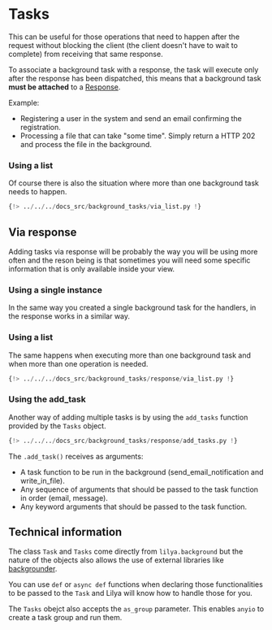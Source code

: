 # Tasks

This can be useful for those operations that need to happen after the request without blocking the
client (the client doesn't have to wait to complete) from receiving that same response.

To associate a background task with a response, the task will execute only after the response has been dispatched,
this means that a background task **must be attached** to a [Response](./responses.md).

Example:

* Registering a user in the system and send an email confirming the registration.
* Processing a file that can take "some time". Simply return a HTTP 202 and process the file in the
background.

### Using a list

Of course there is also the situation where more than one background task needs to happen.

```python
{!> ../../../docs_src/background_tasks/via_list.py !}
```

## Via response

Adding tasks via response will be probably the way you will be using more often and the reson being
is that sometimes you will need some specific information that is only available inside your view.

### Using a single instance

In the same way you created a single background task for the handlers, in the response works in a
similar way.

### Using a list

The same happens when executing more than one background task and when more than one operation is
needed.

```python
{!> ../../../docs_src/background_tasks/response/via_list.py !}
```

### Using the add_task

Another way of adding multiple tasks is by using the `add_tasks` function provided by the
`Tasks` object.

```python
{!> ../../../docs_src/background_tasks/response/add_tasks.py !}
```

The `.add_task()` receives as arguments:

* A task function to be run in the background (send_email_notification and write_in_file).
* Any sequence of arguments that should be passed to the task function in order (email, message).
* Any keyword arguments that should be passed to the task function.


## Technical information

The class `Task` and `Tasks` come directly from `lilya.background` but the nature of the
objects also allows the use of external libraries like [backgrounder](https://backgrounder.dymmond.com).

You can use `def` or `async def` functions when declaring those functionalities to be passed to
the `Task` and Lilya will know how to handle those for you.

The `Tasks` obejct also accepts the `as_group` parameter. This enables `anyio` to create a task
group and run them.
